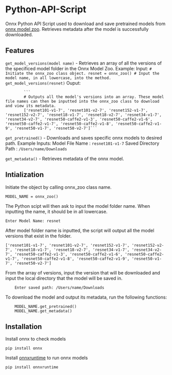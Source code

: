# Python-API-Script
Onnx Python API Script used to download and save pretrained models from [onnx model zoo](https://github.com/onnx/models). Retrieves metadata after the model is successfully downloaded. 

## Features 


```get_model_versions(model name)``` - Retrieves an array of all the versions of the specificed model folder in the Onnx Model Zoo. 
    Example: 
        Input:
            ```
            # Initiate the onnx_zoo class object.
            resnet = onnx_zoo()
            # Input the model name, in all lowercase, into the method.
            get_model_versions(resnet)
            ```
        Ouput: 
            
            ```
            # Outputs all the model's versions into an array. These model file names can then be inputted into the onnx_zoo class to download and view its metadata.
            ['resnet101-v1-7', 'resnet101-v2-7', 'resnet152-v1-7', 'resnet152-v2-7', 'resnet18-v1-7', 'resnet18-v2-7', 'resnet34-v1-7', 'resnet34-v2-7', 'resnet50-caffe2-v1-3', 'resnet50-caffe2-v1-6', 'resnet50-caffe2-v1-7', 'resnet50-caffe2-v1-8', 'resnet50-caffe2-v1-9', 'resnet50-v1-7', 'resnet50-v2-7']```
    

```get_pretrained()``` - Downloads and saves specific onnx models to desired path.
            Example Inputs: 
               Model File Name : ``` resnet101-v1-7 ``` 
               Saved Directory Path : ``` /Users/name/Downloads ```
       

```get_metadata()``` - Retrieves metadata of the onnx model. 
        
## Intialization 
Initiate the object by calling onnx_zoo class name.
```
MODEL_NAME = onnx_zoo()
```
The Python scipt will then ask to input the model folder name. When inputting the name, it should be in all lowercase. 

```Enter Model Name: resnet```
                       
After model folder name is inputted, the script will output all the model versions that exist in the folder. 

```['resnet101-v1-7', 'resnet101-v2-7', 'resnet152-v1-7', 'resnet152-v2-7', 'resnet18-v1-7', 'resnet18-v2-7', 'resnet34-v1-7', 'resnet34-v2-7', 'resnet50-caffe2-v1-3', 'resnet50-caffe2-v1-6', 'resnet50-caffe2-v1-7', 'resnet50-caffe2-v1-8', 'resnet50-caffe2-v1-9', 'resnet50-v1-7', 'resnet50-v2-7'] ```

From the array of versions, input the version that will be downloaded and input the local directory that the model will be saved in.

``` Enter model name from options: resnet101-v1-7 
    Enter saved path: /Users/name/Downloads
```

To download the model and output its metadata, run the following functions:

``` 
    MODEL_NAME.get_pretrained()
    MODEL_NAME.get_metadata()
```



    

## Installation 
Install onnx to check models

```pip install onnx```

Install [onnxruntime](https://github.com/microsoft/onnxruntime) to run onnx models

```pip install onnxruntime```
